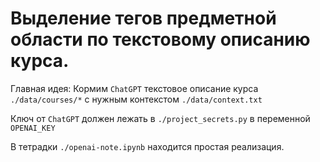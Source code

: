 # Выделение тегов предметной области по текстовому описанию курса. 


Главная идея: Кормим `ChatGPT` текстовое описание курса `./data/courses/*` с нужным контекстом `./data/context.txt`

Ключ от `ChatGPT` должен лежать в `./project_secrets.py` в переменной `OPENAI_KEY` 



В тетрадки `./openai-note.ipynb` находится простая реализация. 
